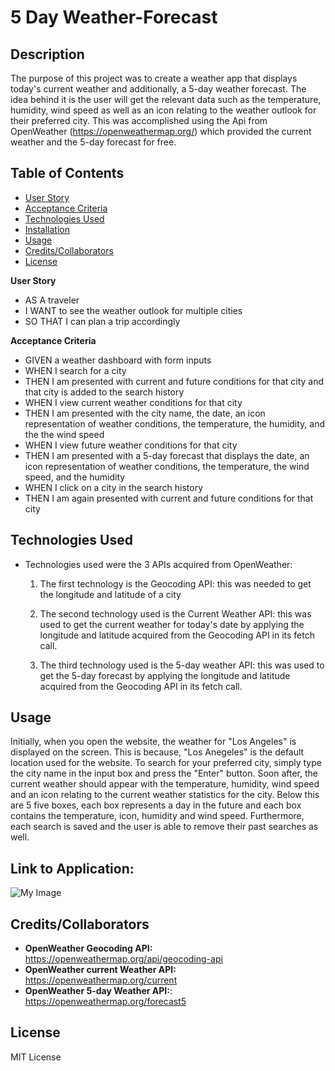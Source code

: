 # 5 Day Weather-Forecast

## Description
The purpose of this project was to create a weather app that displays today's current weather and additionally, a 5-day weather forecast. The idea behind it is the user will get the relevant data such as the temperature, humidity, wind speed as well as an icon relating to the weather outlook for their preferred city. This was accomplished using the Api from OpenWeather (https://openweathermap.org/) which provided the current weather and the 5-day forecast for free. 

## Table of Contents
- [User Story](#userstory)
- [Acceptance Criteria](#acceptancecriteria)
- [Technologies Used](#technologiesused)
- [Installation](#installation)
- [Usage](#usage)
- [Credits/Collaborators](#credits/collaborators)
- [License](#license)

**User Story**
- AS A traveler
- I WANT to see the weather outlook for multiple cities
- SO THAT I can plan a trip accordingly


**Acceptance Criteria**
- GIVEN a weather dashboard with form inputs
- WHEN I search for a city
- THEN I am presented with current and future conditions for that city and that city is added to the search history
- WHEN I view current weather conditions for that city
- THEN I am presented with the city name, the date, an icon representation of weather conditions, the temperature, the humidity, and the the wind speed
- WHEN I view future weather conditions for that city
- THEN I am presented with a 5-day forecast that displays the date, an icon representation of weather conditions, the temperature, the wind speed, and the humidity
- WHEN I click on a city in the search history
- THEN I am again presented with current and future conditions for that city

## Technologies Used
- Technologies used were the 3 APIs acquired from OpenWeather:
    1. The first technology is the Geocoding API: this was needed to get the longitude and latitude of a city

    2. The second technology used is the Current Weather API: this was used to get the current weather for today's date by applying the longitude and latitude acquired from the Geocoding API in its fetch call.

    3. The third technology used is the 5-day weather API: this was used to get the 5-day forecast by applying the longitude and latitude acquired from the Geocoding API in its fetch call.


## Usage
Initially, when you open the website, the weather for "Los Angeles" is displayed on the screen. This is because, "Los Anegeles" is the default location used for the website. To search for your preferred city, simply type the city name in the input box and press the "Enter" button. Soon after, the current weather should appear with the temperature, humidity, wind speed and an icon relating to the current weather statistics for the city. Below this are 5 five boxes, each box represents a day in the future and each box contains the temperature, icon, humidity and wind speed. Furthermore, each search is saved and the user is able to remove their past searches as well.


## Link to Application: 

![My Image](./Assets/daily%20planner.png)

## Credits/Collaborators
- **OpenWeather Geocoding API:** https://openweathermap.org/api/geocoding-api
- **OpenWeather current Weather API:** https://openweathermap.org/current
- **OpenWeather 5-day Weather API:**: https://openweathermap.org/forecast5


## License
MIT License